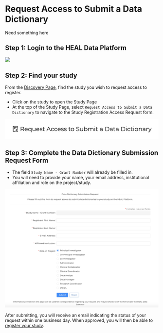 # Request Access to Submit a Data Dictionary

Need something here

## Step 1: Login to the HEAL Data Platform

<!-- If you want to play with sizing, you can use something like ![](../img/heal_login.png){: style="height:250px;width:534px"} -->
![](../img/heal_login.png)


## Step 2: Find your study

From the [Discovery Page](https://healdata.org/portal/discovery), find the study you
wish to request access to register.

- Click on the study to open the Study Page
- At the top of the Study Page, select `Request Access to Submit a Data Dictionary`
  to navigate to the Study Registration Access Request form.

![](../img/submit_dd_req_access_button.png)


## Step 3: Complete the Data Dictionary Submission Request Form

- The field `Study Name - Grant Number` will already be filled in.
- You will need to provide your name, your email address, institutional
  affiliation and role on the project/study.

![](../img/submit_dd_request_form.png)

After submitting, you will receive an email indicating the status of your
request within one business day. When approved, you will then be able to
[register your study](registering-your-study.md).


